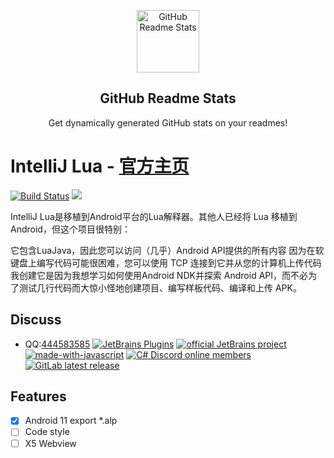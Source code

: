 
<p align="center">
 <img width="100px" src="https://i0.hdslb.com/bfs/album/967c56c11d67e4fb632ff9b5eb079599ae79dc6f.png" align="center" alt="GitHub Readme Stats" />
 <h2 align="center">GitHub Readme Stats</h2>
 <p align="center">Get dynamically generated GitHub stats on your readmes!</p>
</p>

IntelliJ Lua - [官方主页](https://likefr.com)
=========================
<p align="left">
    <a href='https://travis-ci.org/meolu/walle-web'><img src='https://travis-ci.org/meolu/walle-web.svg?branch=master' alt="Build Status"></a>  
    <a href='https://gitter.im/meolu/walle-web'><img src='https://badges.gitter.im/Join%20Chat.svg'></a>
</p>

IntelliJ Lua是移植到Android平台的Lua解释器。其他人已经将 Lua 移植到 Android，但这个项目很特别：

它包含LuaJava，因此您可以访问（几乎）Android API提供的所有内容
因为在软键盘上编写代码可能很困难，您可以使用 TCP 连接到它并从您的计算机上传代码
我创建它是因为我想学习如何使用Android NDK并探索 Android API，而不必为了测试几行代码而大惊小怪地创建项目、编写样板代码、编译和上传 APK。
## Discuss
 - QQ:[444583585](https://qm.qq.com/cgi-bin/qm/qr?k=L_IivoH9Y5BCtZ6ntIDu7U1aj_cTdCXK)
[![JetBrains Plugins](https://img.shields.io/jetbrains/plugin/v/9630-a8translate.svg)](https://plugins.jetbrains.com/)
[![official JetBrains project](http://jb.gg/badges/official.svg)](https://confluence.jetbrains.com/display/ALL/JetBrains+on+GitHub)
[![made-with-javascript](https://img.shields.io/badge/Made%20with-JavaScript-1f425f.svg)](https://www.javascript.com)
[![C# Discord online members](https://badgen.net/discord/online-members/csharp)](https://discord.gg/csharp)
[![GitLab latest release](https://badgen.net/gitlab/release/NickBusey/HomelabOS/)](https://gitlab.com/Likefr/IntelliJ-Lua)




## Features 
 - [x] Android 11 export *.alp
 - [ ] Code style
 - [ ] X5 Webview
